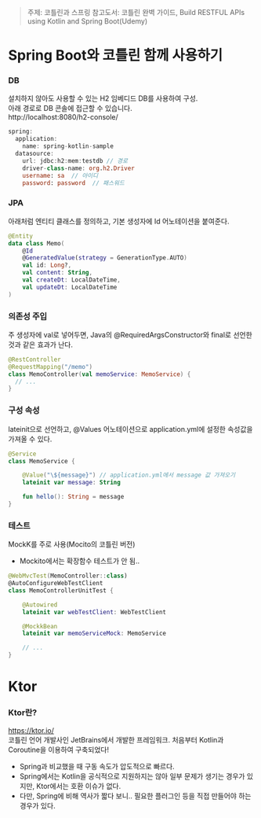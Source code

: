> 주제: 코틀린과 스프링
> 참고도서: 코틀린 완벽 가이드, Build RESTFUL APIs using Kotlin and Spring Boot(Udemy)

# Spring Boot와 코틀린 함께 사용하기

### DB

설치하지 않아도 사용할 수 있는 H2 임베디드 DB를 사용하여 구성.  
아래 경로로 DB 콘솔에 접근할 수 있습니다.  
http://localhost:8080/h2-console/

```kotlin
spring:
  application:
    name: spring-kotlin-sample
  datasource:
    url: jdbc:h2:mem:testdb // 경로
    driver-class-name: org.h2.Driver
    username: sa  // 아이디
    password: password  // 패스워드
```

### JPA

아래처럼 엔티티 클래스를 정의하고, 기본 생성자에 Id 어노테이션을 붙여준다.

```kotlin
@Entity
data class Memo(
    @Id
    @GeneratedValue(strategy = GenerationType.AUTO)
    val id: Long?,
    val content: String,
    val createDt: LocalDateTime,
    val updateDt: LocalDateTime
)
```

### 의존성 주입

주 생성자에 val로 넣어두면, Java의 @RequiredArgsConstructor와 final로 선언한 것과 같은 효과가 난다.

```kotlin
@RestController
@RequestMapping("/memo")
class MemoController(val memoService: MemoService) {
  // ...
}
```

### 구성 속성

lateinit으로 선언하고, @Values 어노테이션으로 application.yml에 설정한 속성값을 가져올 수 있다.

```kotlin
@Service
class MemoService {

    @Value("\${message}") // application.yml에서 message 값 가져오기
    lateinit var message: String

    fun hello(): String = message
}
```

### 테스트

MockK를 주로 사용(Mocito의 코틀린 버전)

-   Mockito에서는 확장함수 테스트가 안 됨..

```kotlin
@WebMvcTest(MemoController::class)
@AutoConfigureWebTestClient
class MemoControllerUnitTest {

    @Autowired
    lateinit var webTestClient: WebTestClient

    @MockkBean
    lateinit var memoServiceMock: MemoService

    // ...
}
```

# Ktor

### Ktor란?

https://ktor.io/  
코틀린 언어 개발사인 JetBrains에서 개발한 프레임워크.
처음부터 Kotlin과 Coroutine을 이용하여 구축되었다!

-   Spring과 비교했을 때 구동 속도가 압도적으로 빠르다.
-   Spring에서는 Kotlin을 공식적으로 지원하지는 않아 일부 문제가 생기는 경우가 있지만, Ktor에서는 호환 이슈가 없다.
-   다만, Spring에 비해 역사가 짧다 보니.. 필요한 플러그인 등을 직접 만들어야 하는 경우가 있다.

